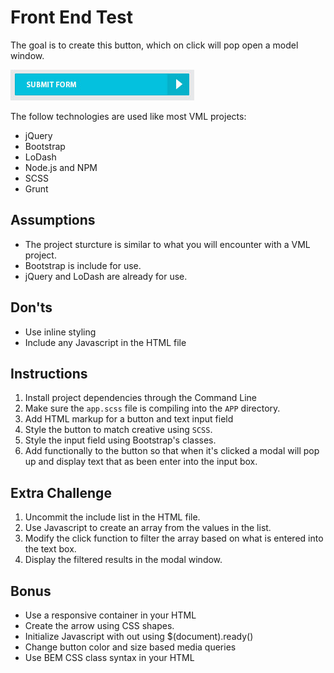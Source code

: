 # Front End Test

The goal is to create this button, which on click will pop open a model window. 

![image](assets/button.jpg)

The follow technologies are used like most VML projects:

* jQuery
* Bootstrap
* LoDash
* Node.js and NPM
* SCSS
* Grunt


## Assumptions 

* The project sturcture is similar to what you will encounter with a VML project. 
* Bootstrap is include for use.
* jQuery and LoDash are already for use.  


## Don'ts

* Use inline styling
* Include any Javascript in the HTML file


## Instructions 

1. Install project dependencies through the Command Line
2. Make sure the `app.scss` file is compiling into the `APP` directory. 
3. Add HTML markup for a button and text input field
4. Style the button to match creative using `SCSS`. 
5. Style the input field using Bootstrap's classes.
6. Add functionally to the button so that when it's clicked a modal will pop up and display text that as been enter into the input box. 


## Extra Challenge

1. Uncommit the include list in the HTML file. 
2. Use Javascript to create an array from the values in the list.
3. Modify the click function to filter the array based on what is entered into the text box. 
4. Display the filtered results in the modal window. 


## Bonus

* Use a responsive container in your HTML
* Create the arrow using CSS shapes. 
* Initialize Javascript with out using $(document).ready()
* Change button color and size based media queries 
* Use BEM CSS class syntax in your HTML


